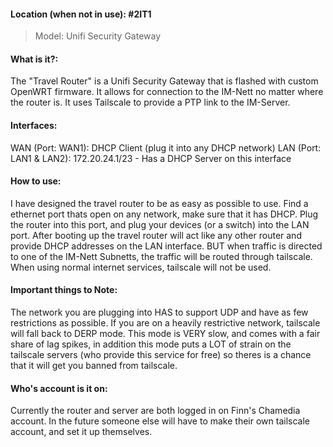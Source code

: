#### Location (when not in use): #2IT1 
>Model: Unifi Security Gateway

#### What is it?:
The "Travel Router" is a Unifi Security Gateway that is flashed with custom OpenWRT firmware. It allows for connection to the IM-Nett no matter where the router is. It uses Tailscale to provide a PTP link to the IM-Server. 

#### Interfaces:
WAN (Port: WAN1): DHCP Client (plug it into any DHCP network)
LAN (Port: LAN1 & LAN2): 172.20.24.1/23 - Has a DHCP Server on this interface

#### How to use:
I have designed the travel router to be as easy as possible to use. Find a ethernet port thats open on any network, make sure that it has DHCP. Plug the router into this port, and plug your devices (or a switch) into the LAN port. After booting up the travel router will act like any other router and provide DHCP addresses on the LAN interface. BUT when traffic is directed to one of the IM-Nett Subnetts, the traffic will be routed through tailscale. When using normal internet services, tailscale will not be used. 

#### Important things to Note:
The network you are plugging into HAS to support UDP and have as few restrictions as possible. If you are on a heavily restrictive network, tailscale will fall back to DERP mode. This mode is VERY slow, and comes with a fair share of lag spikes, in addition this mode puts a LOT of strain on the tailscale servers (who provide this service for free) so theres is a chance that it will get you banned from tailscale.


#### Who's account is it on:
Currently the router and server are both logged in on Finn's Chamedia account. In the future someone else will have to make their own tailscale account, and set it up themselves. 
